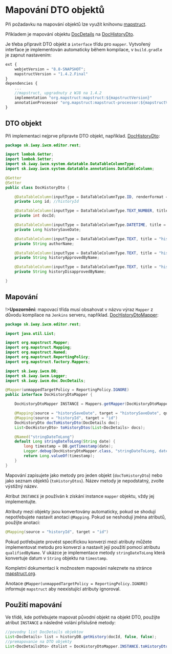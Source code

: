# Mapování DTO objektů

Při požadavku na mapování objektů lze využít knihovnu [mapstruct](https://mapstruct.org).

Příkladem je mapování objektu [DocDetails](../../../../src/main/java/sk/iway/iwcm/doc/DocDetails.java) na [DocHistoryDto](../../../../src/main/java/sk/iway/iwcm/editor/rest/DocHistoryDto.java).

Je třeba připravit DTO objekt a `interface` třídu pro `mapper`. Vytvořený interface je implementován automaticky během kompilace, v `build.gradle` je zapnut nastavením:

```javascript
ext {
    webjetVersion = "8.8-SNAPSHOT";
    mapstructVersion = "1.4.2.Final"
}
dependencies {
    ...
    //mapstruct, upgradnuty z WJ8 na 1.4.2
    implementation "org.mapstruct:mapstruct:${mapstructVersion}"
    annotationProcessor "org.mapstruct:mapstruct-processor:${mapstructVersion}"
}
```

## DTO objekt

Při implementaci nejprve připravte DTO objekt, například. [DocHistoryDto](../../../../src/main/java/sk/iway/iwcm/editor/rest/DocHistoryDto.java):

```java
package sk.iway.iwcm.editor.rest;

import lombok.Getter;
import lombok.Setter;
import sk.iway.iwcm.system.datatable.DataTableColumnType;
import sk.iway.iwcm.system.datatable.annotations.DataTableColumn;

@Getter
@Setter
public class DocHistoryDto {

    @DataTableColumn(inputType = DataTableColumnType.ID, renderFormat = "dt-format-selector", title = "editor.cell.id")
    private Long id; //historyId

    @DataTableColumn(inputType = DataTableColumnType.TEXT_NUMBER, title = "components.forum.docid")
    private int docId;

    @DataTableColumn(inputType = DataTableColumnType.DATETIME, title = "history.date")
    private Long historySaveDate;

    @DataTableColumn(inputType = DataTableColumnType.TEXT, title = "history.changedBy")
    private String authorName;

    @DataTableColumn(inputType = DataTableColumnType.TEXT, title = "history.approvedBy")
    private String historyApprovedByName;

    @DataTableColumn(inputType = DataTableColumnType.TEXT, title = "history.disapprovedBy")
    private String historyDisapprovedByName;

}
```

## Mapování

!>**Upozornění:** mapovací třída musí obsahovat v názvu výraz `Mapper` z důvodu kompilace na `Jenkins` serveru, například. [DocHistoryDtoMapper](../../../../src/main/java/sk/iway/iwcm/editor/rest/DocHistoryDtoMapper.java):

```java
package sk.iway.iwcm.editor.rest;

import java.util.List;

import org.mapstruct.Mapper;
import org.mapstruct.Mapping;
import org.mapstruct.Named;
import org.mapstruct.ReportingPolicy;
import org.mapstruct.factory.Mappers;

import sk.iway.iwcm.DB;
import sk.iway.iwcm.Logger;
import sk.iway.iwcm.doc.DocDetails;

@Mapper(unmappedTargetPolicy = ReportingPolicy.IGNORE)
public interface DocHistoryDtoMapper {

    DocHistoryDtoMapper INSTANCE = Mappers.getMapper(DocHistoryDtoMapper.class);

    @Mapping(source = "historySaveDate", target = "historySaveDate", qualifiedByName = "stringDateToLong")
    @Mapping(source = "historyId", target = "id")
    DocHistoryDto docToHistoryDto(DocDetails doc);
    List<DocHistoryDto> toHistoryDtos(List<DocDetails> docs);

    @Named("stringDateToLong")
    default Long stringDateToLong(String date) {
        long timestamp = DB.getTimestamp(date);
        Logger.debug(DocHistoryDtoMapper.class, "stringDateToLong, date="+date+" timestamp="+timestamp);
        return Long.valueOf(timestamp);
    }
}
```

Mapování zapisujete jako metody pro jeden objekt (`docToHistoryDto`) nebo jako seznam objektů (`toHistoryDtos`). Název metody je nepodstatný, zvolte výstižný název.

Atribut `INSTANCE` je používán k získání instance `mapper` objektu, vždy jej implementujte.

Atributy mezi objekty jsou konvertovány automaticky, pokud se shodují nepotřebujete nastavit anotaci `@Mapping`. Pokud se neshodují jména atributů, použijte anotaci:

```java
@Mapping(source = "historyId", target = "id")
```

Pokud potřebujete provést specifickou konverzi mezi atributy můžete implementovat metodu pro konverzi a nastavit její použití pomocí atributu `qualifiedByName`. V ukázce je implementace metody `stringDateToLong` která konvertuje datum v `String` objektu na `timestamp`.

Kompletní dokumentaci k možnostem mapování naleznete na stránce [mapstruct.org](https://mapstruct.org/documentation/stable/reference/html/#defining-mapper).

Anotace `@Mapper(unmappedTargetPolicy = ReportingPolicy.IGNORE)` informuje `mapstruct` aby neexistující atributy ignoroval.

## Použití mapování

Ve třídě, kde potřebujete mapovat původní objekt na objekt DTO, použijte atribut `INSTANCE` a následné volání příslušné metody:

```java
//povodny list DocDetails objektov
List<DocDetails> list = historyDB.getHistory(docId, false, false);
//premapovanie na DTO objekty
List<DocDetailsDto> dtolist = DocHistoryDtoMapper.INSTANCE.toHistoryDtos(list);
```
